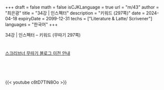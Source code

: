 +++
draft = false
math = false
isCJKLanguage = true
url = "m/43"
author = "최은광"
title = "34강 | 인스펙터"
description = "키워드 (297쪽)"
date = 2024-04-18
expiryDate = 2099-12-31
techs = ["Literature & Latte/ Scrivener"]
languages = "한국어"
+++

34강 | 인스펙터 – 키워드 (무따기 297쪽)

<!--more--> 

#

[스크리브너 무따기 블로그 이전 안내](../../docs/scrivener/newsroom/scrivener-notice-01/)

<br>

<script async src="https://pagead2.googlesyndication.com/pagead/js/adsbygoogle.js?client=ca-pub-2618164900782657"
     crossorigin="anonymous"></script>
<ins class="adsbygoogle"
     style="display:block"
     data-ad-format="autorelaxed"
     data-ad-client="ca-pub-2618164900782657"
     data-ad-slot="3789799679"></ins>
<script>
     (adsbygoogle = window.adsbygoogle || []).push({});
</script>

<br>

{{< youtube c6tD7TlN8Oo >}}

#